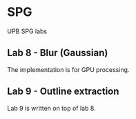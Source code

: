 # SPG
UPB SPG labs

## Lab 8 - Blur (Gaussian)
The implementation is for GPU processing.

## Lab 9 - Outline extraction
Lab 9 is written on top of lab 8.
